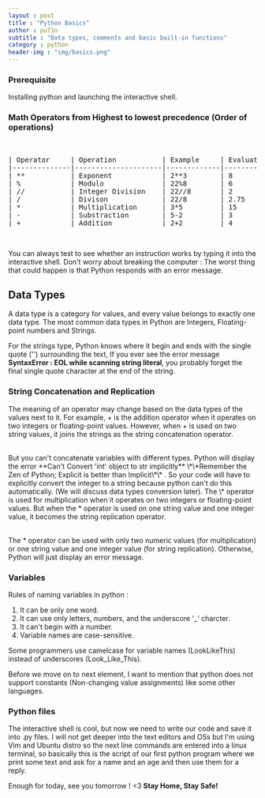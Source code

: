 ```yaml
---
layout : post
title : "Python Basics"
author : pu71n
subtitle : "Data types, comments and basic built-in functions"
category : python
header-img : "img/basics.png"
---
```

### Prerequisite 
Installing python and launching the interactive shell. 

### Math Operators from Highest to lowest precedence (Order of operations) 
<br>
<pre>
| Operator     | Operation           | Example     | Evaluates to |
|--------------|---------------------|-------------|--------------|
| **           | Exponent            | 2**3        | 8            |
| %            | Modulo              | 22%8        | 6            |
| //           | Integer Division    | 22//8       | 2            |
| /            | Divison             | 22/8        | 2.75         |
| *            | Multiplication      | 3*5         | 15           |
| -            | Substraction        | 5-2         | 3            |
| +            | Addition            | 2+2         | 4            |
</pre>
<br>
<script src="https://gist.github.com/pu71n/26de843a4890f21fb601671c040652cf.js"></script>

You can always test to see whether an instruction works by typing it into the interactive shell. Don't worry about breaking the computer : The worst thing that could happen is that Python responds with an error message.

## Data Types

A data type is a category for values, and every value belongs to exactly one data type. The most common data types in Python are Integers, Floating-point numbers and Strings. 


For the strings type, Python knows where it begin and ends with the single quote ('') surrounding the text, If you ever see the error message **SyntaxError : EOL while scanning string literal**, you probably forget the final single quote character at the end of the string. 

### String Concatenation and Replication
The meaning of an operator may change based on the data types of the values next to it. For example, + is the addition operator when it operates on two integers or floating-point values. However, when + is used on two string values, it joins the strings as the string concatenation operator.
<br>
<script src="https://gist.github.com/pu71n/bf092368bcb696a290d690b1b8647531.js"></script>
<br>
But you can't concatenate variables with different types. Python will display the error **Can't Convert 'int' object to str implicitly** \*\*Remember the Zen of Python; Explicit is better than Implicit\*\* . So your code will have to explicitly convert the integer to a string because python can't do this automatically. (We will discuss data types conversion later). 
The \* operator is used for multiplication when it operates on two integers or floating-point values. But when the * operator is used on one string value and one integer value, it becomes the string replication operator.

<br>
<script src="https://gist.github.com/pu71n/84960f7c6cc2c85ea425bca8a825d3fb.js"></script>
<br>

The * operator can be used with only two numeric values (for multiplication) or one string value and one integer value (for string replication). Otherwise, Python will just display an error message.

### Variables 
Rules of naming variables in python : 
1. It can be only one word.
2. It can use only letters, numbers, and the underscore '_' charcter.
3. It can't begin with a number. 
4. Variable names are case-sensitive.

Some programmers use camelcase for variable names (LookLikeThis) instead of underscores (Look_Like_This).

Before we move on to next element, I want to mention that python does not support constants (Non-changing value assignments) like some other languages. 

### Python files 
The interactive shell is cool, but now we need to write our code and save it into .py files. I will not get deeper into the text editors and OSs but I'm using Vim and Ubuntu distro so the next line commands are entered into a linux terminal, so basically this is the script of our first python program where we print some text and ask for a name and an age and then use them for a reply. 

<script src="https://gist.github.com/pu71n/638ed3bbf0deccd41f330a7df3b67576.js"></script>

Enough for today, see you tomorrow ! <3 
**Stay Home, Stay Safe!**
